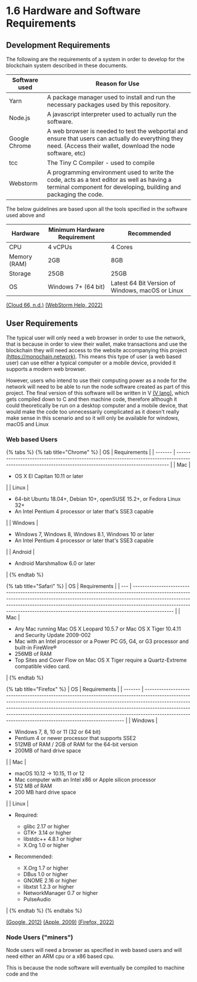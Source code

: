 # 1.6 Hardware and Software Requirements

## Development Requirements

The following are the requirements of a system in order to develop for the blockchain system described in these documents.&#x20;

| Software used | Reason for Use                                                                                                                                                   |
| ------------- | ---------------------------------------------------------------------------------------------------------------------------------------------------------------- |
| Yarn          | A package manager used to install and run the necessary packages used by this repository.                                                                        |
| Node.js       | A javascript interpreter used to actually run the software.                                                                                                      |
| Google Chrome | A web browser is needed to test the webportal and ensure that users can actually do everything they need. (Access their wallet, download the node software, etc) |
| tcc           | The Tiny C Compiler - used to compile                                                                                                                            |
| Webstorm      | A programming environment used to write the code, acts as a text editor as well as having a terminal component for developing, building and packaging the code.  |

The below guidelines are based upon all the tools specified in the software used above and&#x20;

| Hardware     | Minimum Hardware Requirement | Recommended                                      |
| ------------ | ---------------------------- | ------------------------------------------------ |
| CPU          | 4 vCPUs                      | 4 Cores                                          |
| Memory (RAM) | 2GB                          | 8GB                                              |
| Storage      | 25GB                         | 25GB                                             |
| OS           | Windows 7+ (64 bit)          | Latest 64 Bit Version of Windows, macOS or Linux |

[(Cloud 66, n.d.)](../reference-list.md) [(WebStorm Help, 2022)](../reference-list.md)

## User Requirements

The typical user will only need a web browser in order to use the network, that is because in order to view their wallet, make transactions and use the blockchain they will need access to the website accompanying this project [(https://monochain.network)](https://monochain.network). This means this type of user (a web based user) can use either a typical computer or a mobile device, provided it supports a modern web browser.

However, users who intend to use their computing power as a node for the network will need to be able to run the node software created as part of this project. The final version of this software will be written in V [(V lang)](https://vlang.io/), which gets compiled down to C and then machine code, therefore although it could theoretically be run on a desktop computer and a mobile device, that would make the code too unnecessarily complicated as it doesn't really make sense in this scenario and so it will only be available for windows, macOS and Linux

### Web based Users

{% tabs %}
{% tab title="Chrome" %}
| OS      | Requirements                                                                                                                                              |
| ------- | --------------------------------------------------------------------------------------------------------------------------------------------------------- |
| Mac     | <ul><li>OS X El Capitan 10.11 or later</li></ul>                                                                                                          |
| Linux   | <ul><li>64-bit Ubuntu 18.04+, Debian 10+, openSUSE 15.2+, or Fedora Linux 32+</li><li>An Intel Pentium 4 processor or later that's SSE3 capable</li></ul> |
| Windows | <ul><li>Windows 7, Windows 8, Windows 8.1, Windows 10 or later</li><li>An Intel Pentium 4 processor or later that's SSE3 capable</li></ul>                |
| Android | <ul><li>Android Marshmallow 6.0 or later</li></ul>                                                                                                        |
{% endtab %}

{% tab title="Safari" %}
| OS  | Requirements                                                                                                                                                                                                                                                                                                                              |
| --- | ----------------------------------------------------------------------------------------------------------------------------------------------------------------------------------------------------------------------------------------------------------------------------------------------------------------------------------------- |
| Mac | <ul><li>Any Mac running Mac OS X Leopard 10.5.7 or Mac OS X Tiger 10.4.11 and Security Update 2009-002</li><li>Mac with an Intel processor or a Power PC G5, G4, or G3 processor and built-in FireWire®</li><li>256MB of RAM</li><li>Top Sites and Cover Flow on Mac OS X Tiger require a Quartz-Extreme compatible video card.</li></ul> |
{% endtab %}

{% tab title="Firefox" %}
| OS      | Requirements                                                                                                                                                                                                                                                                                                                                                                                  |
| ------- | --------------------------------------------------------------------------------------------------------------------------------------------------------------------------------------------------------------------------------------------------------------------------------------------------------------------------------------------------------------------------------------------- |
| Windows | <ul><li>Windows 7, 8, 10 or 11 (32 or 64 bit)</li><li>Pentium 4 or newer processor that supports SSE2</li><li>512MB of RAM / 2GB of RAM for the 64-bit version</li><li>200MB of hard drive space</li></ul>                                                                                                                                                                                    |
| Mac     | <ul><li>macOS 10.12 -> 10.15, 11 or 12</li><li>Mac computer with an Intel x86 or Apple silicon processor</li><li>512 MB of RAM</li><li>200 MB hard drive space</li></ul>                                                                                                                                                                                                                      |
| Linux   | <ul><li><p>Required:</p><ul><li>glibc 2.17 or higher</li><li>GTK+ 3.14 or higher</li><li>libstdc++ 4.8.1 or higher</li><li>X.Org 1.0 or higher</li></ul></li></ul><ul><li><p>Recommended:</p><ul><li>X.Org 1.7 or higher</li><li>DBus 1.0 or higher </li><li>GNOME 2.16 or higher</li><li>libxtst 1.2.3 or higher</li><li>NetworkManager 0.7 or higher</li><li>PulseAudio</li></ul></li></ul> |
{% endtab %}
{% endtabs %}

[(Google, 2012)](../reference-list.md) [(Apple, 2009)](../reference-list.md) [(Firefox, 2022)](../reference-list.md)

### Node Users ("miners")

Node users will need a browser as specified in web based users and will need either an ARM cpu or a x86 based cpu.

This is because the node software will eventually be compiled to machine code and the&#x20;
